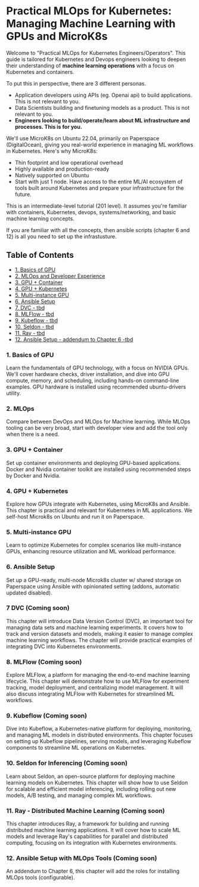 # Practical MLOps for Kubernetes: Managing Machine Learning with GPUs and MicroK8s

Welcome to "Practical MLOps for Kubernetes Engineers/Operators". This guide is tailored for Kubernetes and Devops engineers looking to deepen their understanding of **machine learning operations** with a focus on Kubernetes and containers. 

To put this in perspective, there are 3 different personas.
- Application developers using APIs (eg. Openai api) to build applications. This is not relevant to you.
- Data Scientists building and finetuning models as a product. This is not relevant to you.
- **Engineers looking to build/operate/learn about ML infrastructure and processes. This is for you.**

We'll use MicroK8s on Ubuntu 22.04, primarily on Paperspace (DigitalOcean), giving you real-world experience in managing ML workflows in Kubernetes. Here's why MicroK8s:
- Thin footprint and low operational overhead
- Highly available and production-ready
- Natively supported on Ubuntu
- Start with just 1 node. Have access to the entire ML/AI ecosystem of tools built around Kubernetes and prepare your infrastructure for the future.

This is an intermediate-level tutorial (201 level). It assumes you're familiar with containers, Kubernetes, devops, systems/networking, and basic machine learning concepts. 

If you are familiar with all the concepts, then ansible scripts (chapter 6 and 12) is all you need to set up the infrastusture.


## Table of Contents
- [1. Basics of GPU](Chapters/Chapter%2001%20-%20GPU%20Basics.md)
- [2. MLOps and Developer Experience](Chapters/Chapter%2002%20-%20MLOps%20and%20Developer%20Experience.md)
- [3. GPU + Container](Chapters/Chapter%2003%20-%20GPU%20+%20Container.md)
- [4. GPU + Kubernetes](Chapters/Chapter%2004%20-%20GPU%20+%20Kubernetes.md)
- [5. Multi-instance GPU](Chapters/Chapter%2005%20-%20GPU%20Sharinng.md)
- [6. Ansible Setup](Chapters/Chapter%2006%20-%20Ansible%20Setup.md)
- [7. DVC - tbd](Chapters/Chapter%2007%20-%20DVC.md)
- [8. MLFlow - tbd](Chapters/Chapter%2008%20-%20MLflow.md)
- [9. Kubeflow - tbd](Chapters/Chapter%2009%20-%20Kubeflow.md)
- [10. Seldon - tbd](Chapters/Chapter%2010%20-%20Seldon.md)
- [11. Ray - tbd](Chapters/Chapter%2011%20-%20Ray.md)
- [12. Ansible Setup - addendum to Chapter 6 -tbd](Chapters/Chapter%2012%20-%20Ansible%20addendum%20to%20Chapter%206.md)

### 1. Basics of GPU
Learn the fundamentals of GPU technology, with a focus on NVIDIA GPUs. We'll cover hardware checks, driver installation, and dive into GPU compute, memory, and scheduling, including hands-on command-line examples. GPU hardware is installed using recommended ubuntu-drivers utility.

### 2. MLOps
Compare between DevOps and MLOps for Machine learning. While MLOps tooling can be very broad, start with developer view and add the tool only when there is a need. 

### 3. GPU + Container
Set up container environments and deploying GPU-based applications. Docker and Nvidia container toolkit are installed using recommended steps by Docker and Nvidia.

### 4. GPU + Kubernetes
Explore how GPUs integrate with Kubernetes, using MicroK8s and Ansible. This chapter is practical and relevant for Kubernetes in ML applications. We self-host Microk8s on Ubuntu and run it on Paperspace.

### 5. Multi-instance GPU
Learn to optimize Kubernetes for complex scenarios like multi-instance GPUs, enhancing resource utilization and ML workload performance. 

### 6. Ansible Setup
Set up a GPU-ready, multi-node Microk8s cluster w/ shared storage on Paperspace using Ansible with opinionated setting (addons, automatic updated disabled). 

### 7 DVC (Coming soon)
This chapter will introduce Data Version Control (DVC), an important tool for managing data sets and machine learning experiments. It covers how to track and version datasets and models, making it easier to manage complex machine learning workflows. The chapter will provide practical examples of integrating DVC into Kubernetes environments.

### 8. MLFlow (Coming soon)
Explore MLFlow, a platform for managing the end-to-end machine learning lifecycle. This chapter will demonstrate how to use MLFlow for experiment tracking, model deployment, and centralizing model management. It will also discuss integrating MLFlow with Kubernetes for streamlined ML workflows.

### 9. Kubeflow (Coming soon)
Dive into Kubeflow, a Kubernetes-native platform for deploying, monitoring, and managing ML models in distributed environments. This chapter focuses on setting up Kubeflow pipelines, serving models, and leveraging Kubeflow components to streamline ML operations on Kubernetes.

### 10. Seldon for Inferencing (Coming soon)
Learn about Seldon, an open-source platform for deploying machine learning models on Kubernetes. This chapter will show how to use Seldon for scalable and efficient model inferencing, including rolling out new models, A/B testing, and managing complex ML workflows.

### 11. Ray - Distributed Machine Learning (Coming soon)
This chapter introduces Ray, a framework for building and running distributed machine learning applications. It will cover how to scale ML models and leverage Ray's capabilities for parallel and distributed computing, focusing on its integration with Kubernetes environments.

### 12. Ansible Setup with MLOps Tools (Coming soon)
An addendum to Chapter 6, this chapter will add the roles for installing MLOps tools (configurable).